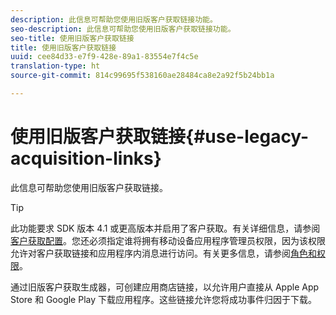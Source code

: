 ```yaml
---
description: 此信息可帮助您使用旧版客户获取链接功能。
seo-description: 此信息可帮助您使用旧版客户获取链接功能。
seo-title: 使用旧版客户获取链接
title: 使用旧版客户获取链接
uuid: cee84d33-e7f9-428e-89a1-83554e7f4c5e
translation-type: ht
source-git-commit: 814c99695f538160ae28484ca8e2a92f5b24bb1a

---
```



# 使用旧版客户获取链接{#use-legacy-acquisition-links}

此信息可帮助您使用旧版客户获取链接。

>[!TIP]
>
>此功能要求 SDK 版本 4.1 或更高版本并启用了客户获取。有关详细信息，请参阅[客户获取配置](/help/using/acquisition-main/t-enable-acquisition.md)。您还必须指定谁将拥有移动设备应用程序管理员权限，因为该权限允许对客户获取链接和应用程序内消息进行访问。有关更多信息，请参阅[角色和权限](/help/using/gs/c-mob-roles-and-permissions.md)。

通过旧版客户获取生成器，可创建应用商店链接，以允许用户直接从 Apple App Store 和 Google Play 下载应用程序。这些链接允许您将成功事件归因于下载。

